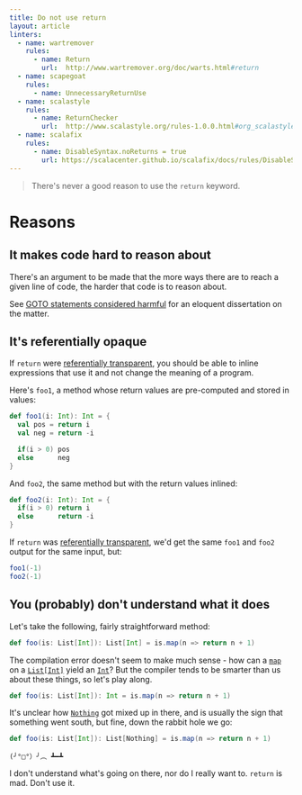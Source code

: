 ```yaml
---
title: Do not use return
layout: article
linters:
  - name: wartremover
    rules:
      - name: Return
        url:  http://www.wartremover.org/doc/warts.html#return
  - name: scapegoat
    rules:
      - name: UnnecessaryReturnUse
  - name: scalastyle
    rules:
      - name: ReturnChecker
        url:  http://www.scalastyle.org/rules-1.0.0.html#org_scalastyle_scalariform_ReturnChecker
  - name: scalafix
    rules:
      - name: DisableSyntax.noReturns = true
        url: https://scalacenter.github.io/scalafix/docs/rules/DisableSyntax.html
---
```


> There's never a good reason to use the `return` keyword.

# Reasons

## It makes code hard to reason about

There's an argument to be made that the more ways there are to reach a given line of code, the harder that code is to reason about.

See [GOTO statements considered harmful] for an eloquent dissertation on the matter.

## It's referentially opaque

If `return` were [referentially transparent][reftrans], you should be able to inline expressions that use it and not change the meaning of a program.

Here's `foo1`, a method whose return values are pre-computed and stored in values:

```scala mdoc
def foo1(i: Int): Int = {
  val pos = return i
  val neg = return -i

  if(i > 0) pos
  else      neg
}
```

And `foo2`, the same method but with the return values inlined:

```scala mdoc
def foo2(i: Int): Int = {
  if(i > 0) return i
  else      return -i
}
```

If `return` was [referentially transparent][reftrans], we'd get the same `foo1` and `foo2` output for the same input, but:

```scala mdoc
foo1(-1)
foo2(-1)
```

## You (probably) don't understand what it does

Let's take the following, fairly straightforward method:

```scala mdoc:fail
def foo(is: List[Int]): List[Int] = is.map(n => return n + 1)
```

The compilation error doesn't seem to make much sense - how can a [`map`] on a [`List[Int]`][`List`] yield an [`Int`]? But the compiler tends to be smarter than us about these things, so let's play along.

```scala mdoc:fail
def foo(is: List[Int]): Int = is.map(n => return n + 1)
```

It's unclear how [`Nothing`] got mixed up in there, and is usually the sign that something went south, but fine, down the rabbit hole we go:


```scala mdoc:fail
def foo(is: List[Int]): List[Nothing] = is.map(n => return n + 1)
```

`(╯°□°）╯︵ ┻━┻`

I don't understand what's going on there, nor do I really want to. `return` is mad. Don't use it.

[`List`]:https://www.scala-lang.org/api/2.12.8/scala/collection/immutable/List.html
[`map`]:https://www.scala-lang.org/api/2.12.8/scala/collection/immutable/List.html#max:A
[GOTO statements considered harmful]:https://homepages.cwi.nl/~storm/teaching/reader/Dijkstra68.pdf
[`Nothing`]:https://www.scala-lang.org/api/2.12.8/scala/Nothing.html
[`Int`]:https://www.scala-lang.org/api/2.12.8/scala/Int.html
[reftrans]:../definitions/referential_transparency.html
